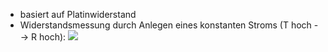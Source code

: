 - basiert auf Platinwiderstand
- Widerstandsmessung durch Anlegen eines konstanten Stroms (T hoch --> R hoch):
![](Pasted%20image%2020250620145228.png)

